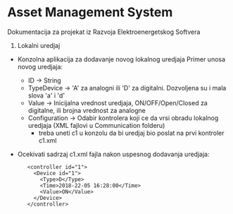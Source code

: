 # Asset Management System
Dokumentacija za projekat iz Razvoja Elektroenergetskog Softvera 

1. Lokalni uredjaj
  - Konzolna aplikacija za dodavanje novog lokalnog uredjaja
    Primer unosa novog uredjaja: 
      - ID  -> String
      - TypeDevice -> 'A' za analogni ili 'D' za digitalni. Dozvoljena su i mala slova 'a' i 'd'
      - Value -> Inicijalna vrednost uredjaja, ON/OFF/Open/Closed za digitalne, ili brojna vrednost za analogne
      - Configuration -> Odabir kontrolera koji ce da vrsi obradu lokalnog uredjaja (XML fajlovi u Communication folderu)
        - treba uneti c1 u konzolu da bi uredjaj bio poslat na prvi kontroler c1.xml
   
   - Ocekivati sadrzaj c1.xml fajla nakon uspesnog dodavanja uredjaja: 
      
            <controller id="1">
              <Device id="1">
                <Type>D</Type>
                <Time>2018-22-05 16:28:00</Time>
                <Value>ON</Value>
              </Device>
            </controller>
